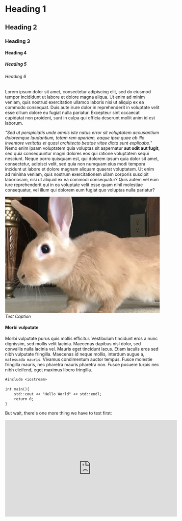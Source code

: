 # <span class="span-underline">Heading 1</span>
## <span class="span-underline">Heading 2</span>
### <span class="span-underline">Heading 3</span>
#### <span class="span-underline">Heading 4</span>
##### <span class="span-underline">Heading 5</span>
###### <span class="span-underline">Heading 6</span>

Lorem ipsum dolor sit amet, consectetur adipiscing elit, sed do eiusmod tempor incididunt ut labore et dolore magna aliqua. Ut enim ad minim veniam, quis nostrud exercitation ullamco laboris nisi ut aliquip ex ea commodo consequat. Duis aute irure dolor in reprehenderit in voluptate velit esse cillum dolore eu fugiat nulla pariatur. Excepteur sint occaecat cupidatat non proident, sunt in culpa qui officia deserunt mollit anim id est laborum.

*"Sed ut perspiciatis unde omnis iste natus error sit voluptatem accusantium doloremque laudantium, totam rem aperiam, eaque ipsa quae ab illo inventore veritatis et quasi architecto beatae vitae dicta sunt explicabo."* Nemo enim ipsam voluptatem quia voluptas sit aspernatur **aut odit aut fugit**, sed quia consequuntur magni dolores eos qui ratione voluptatem sequi nesciunt. Neque porro quisquam est, qui dolorem ipsum quia dolor sit amet, consectetur, adipisci velit, sed quia non numquam eius modi tempora incidunt ut labore et dolore magnam aliquam quaerat voluptatem. Ut enim ad minima veniam, quis nostrum exercitationem ullam corporis suscipit laboriosam, nisi ut aliquid ex ea commodi consequatur? Quis autem vel eum iure reprehenderit qui in ea voluptate velit esse quam nihil molestiae consequatur, vel illum qui dolorem eum fugiat quo voluptas nulla pariatur?

![Test Image](/static/img/lucy.jpeg)
*Test Caption*

#### <span class="span-underline">Morbi vulputate</span>

Morbi vulputate purus quis mollis efficitur. Vestibulum tincidunt eros a nunc dignissim, sed mollis velit lacinia. Maecenas dapibus nisl dolor, sed convallis nulla lacinia vel. Mauris eget tincidunt lacus. Etiam iaculis eros sed nibh vulputate fringilla. Maecenas id neque mollis, interdum augue a, `malesuada mauris`. Vivamus condimentum auctor tempus. Fusce molestie fringilla mauris, nec pharetra mauris pharetra non. Fusce posuere turpis nec nibh eleifend, eget maximus libero fringilla.

``` {.lang-cpp}
#include <iostream>

int main(){
    std::cout << "Hello World" << std::endl;
    return 0;
}
```

But wait, there's one more thing we have to test first:

<div class="center-text">
<iframe width="560" height="315" src="https://www.youtube.com/embed/NpEaa2P7qZI" title="YouTube video player" frameborder="0" allow="accelerometer; autoplay; clipboard-write; encrypted-media; gyroscope; picture-in-picture" allowfullscreen></iframe>
</div>